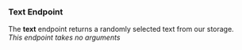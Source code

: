 ### **Text** Endpoint
The **text** endpoint returns a randomly selected text from our storage.  
*This endpoint takes no arguments*